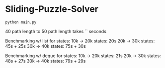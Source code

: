 # Sliding-Puzzle-Solver

`python main.py`

40 path length to 50 path length takes `` seconds

Benchmarking w/ list for states:
10k -> 20k states: 20s
20k -> 30k states: 45s + 25s
30k -> 40k states: 75s + 30s

Benchmarking w/ deque for states:
10k -> 20k states: 21s
20k -> 30k states: 48s + 27s
30k -> 40k states: 79s + 29s